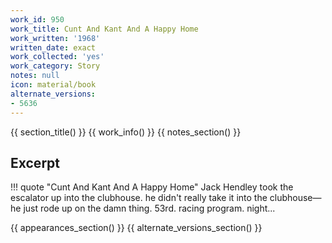 ```yaml
---
work_id: 950
work_title: Cunt And Kant And A Happy Home
work_written: '1968'
written_date: exact
work_collected: 'yes'
work_category: Story
notes: null
icon: material/book
alternate_versions:
- 5636
---
```


{{ section_title() }}
{{ work_info() }}
{{ notes_section() }}
## Excerpt
!!! quote "Cunt And Kant And A Happy Home"
    Jack Hendley took the escalator up into the clubhouse. he didn't really take it into the clubhouse—he just rode up on the damn thing.
    53rd. racing program. night...

{{ appearances_section() }}
{{ alternate_versions_section() }}
